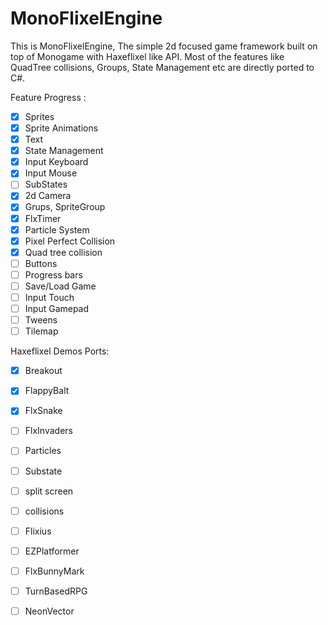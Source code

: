 # MonoFlixelEngine
 
This is MonoFlixelEngine, The simple 2d focused game framework built on top of Monogame with Haxeflixel like API.
Most of the features like QuadTree collisions, Groups, State Management etc are directly ported to C#.

Feature Progress :
- [x] Sprites
- [x] Sprite Animations
- [x] Text
- [x] State Management
- [x] Input Keyboard
- [x] Input Mouse
- [ ] SubStates
- [x] 2d Camera
- [x] Grups, SpriteGroup
- [x] FlxTimer
- [x] Particle System
- [x] Pixel Perfect Collision
- [x] Quad tree collision
- [ ] Buttons
- [ ] Progress bars
- [ ] Save/Load Game
- [ ] Input Touch
- [ ] Input Gamepad
- [ ] Tweens
- [ ] Tilemap

Haxeflixel Demos Ports:
- [x] Breakout
- [x] FlappyBalt
- [x] FlxSnake
- [ ] FlxInvaders
- [ ] Particles
- [ ] Substate
- [ ] split screen
- [ ] collisions
- [ ] Flixius
- [ ] EZPlatformer
- [ ] FlxBunnyMark
- [ ] TurnBasedRPG
- [ ] NeonVector

